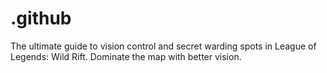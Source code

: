 # .github
The ultimate guide to vision control and secret warding spots in League of Legends: Wild Rift. Dominate the map with better vision.
